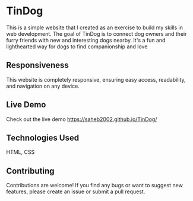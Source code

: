 # TinDog
This is a simple website that I created as an exercise to build my skills in web development. The goal of TinDog is to connect dog owners and their furry friends with new and interesting dogs nearby. It's a fun and lighthearted way for dogs to find companionship and love

## Responsiveness
This website is completely responsive, ensuring easy access, readability, and navigation on any device.

## Live Demo
Check out the live demo https://saheb2002.github.io/TinDog/

## Technologies Used
HTML, CSS

## Contributing
Contributions are welcome! If you find any bugs or want to suggest new features, please create an issue or submit a pull request.
